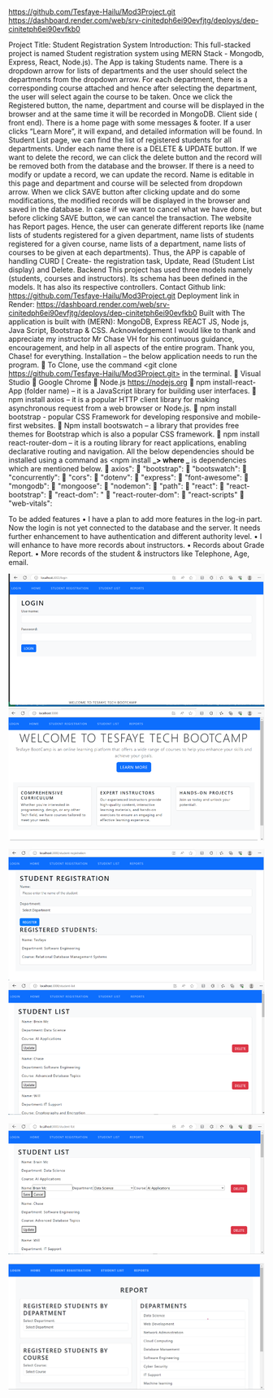 https://github.com/Tesfaye-Hailu/Mod3Project.git
https://dashboard.render.com/web/srv-cinitedph6ei90evfjtg/deploys/dep-cinitetph6ei90evfkb0

Project Title: Student Registration System
Introduction: This full-stacked project is named Student registration system using MERN Stack - Mongodb, Express, React, Node.js).
The App is taking Students name. There is a dropdown arrow for lists of departments and the user should select the departments from the dropdown arrow. For each department, there is a corresponding course attached and hence after selecting the department, the user will select again the course to be taken. Once we click the Registered button, the name, department and course will be displayed in the browser and at the same time it will be recorded in MongoDB.
Client side ( front end).
There is a home page with some messages & footer. If a user clicks “Learn More”, it will expand, and detailed information will be found.
In Student List page, we can find the list of registered students for all departments. Under each name there is a DELETE & UPDATE button. If we want to delete the record, we can click the delete button and the record will be removed both from the database and the browser.
If there is a need to modify or update a record, we can update the record. Name is editable in this page and department and course will be selected from dropdown arrow.
When we click SAVE button after clicking update and do some modifications, the modified records will be displayed in the browser and saved in the database.
In case if we want to cancel what we have done, but before clicking SAVE button, we can cancel the transaction.
The website has Report pages. Hence, the user can generate different reports like (name lists of students registered for a given department, name lists of students registered for a given course, name lists of a department, name lists of courses to be given at each departments).
Thus, the APP is capable of handling CURD [ Create- the registration task, Update, Read (Student List display) and Delete.
Backend
This project has used three models namely (students, courses and instructors). Its schema has been defined in the models. It has also its respective controllers.
Contact
Github link: https://github.com/Tesfaye-Hailu/Mod3Project.git
Deployment link in Render: https://dashboard.render.com/web/srv-cinitedph6ei90evfjtg/deploys/dep-cinitetph6ei90evfkb0
Built with
The application is built with (MERN): MongoDB, Express REACT JS, Node js, Java Script, Bootstrap & CSS.
Acknowledgement
I would like to thank and appreciate my instructor Mr Chase VH for his continuous guidance, encouragement, and help in all aspects of the entire program. Thank you, Chase! for everything.
Installation – the below application needs to run the program.
 To Clone, use the command <git clone https://github.com/Tesfaye-Hailu/Mod3Project.git> in the terminal.
 Visual Studio
 Google Chrome
 Node.js https://nodejs.org
 npm install-react-App (folder name) – it is a JavaScript library for building user interfaces.
 npm install axios – it is a popular HTTP client library for making asynchronous request from a web browser or Node.js.
 npm install bootstrap - popular CSS Framework for developing responsive and mobile-first websites.
 Npm install bootswatch – a library that provides free themes for Bootstrap which is also a popular CSS framework.
 npm install react-router-dom – it is a routing library for react applications, enabling declarative routing and navigation.
All the below dependencies should be installed using a command as <npm install **_> where _** is dependencies which are mentioned below.
 axios":
 "bootstrap":
 "bootswatch":
 "concurrently":
 "cors":
 "dotenv":
 "express":
 "font-awesome":
 "mongodb":
 "mongoose":
 "nodemon":
 "path":
 "react":
 "react-bootstrap":
 "react-dom": "
 "react-router-dom":
 "react-scripts"
 "web-vitals":

To be added features
• I have a plan to add more features in the log-in part. Now the login is not yet connected to the database and the server. It needs further enhancement to have authentication and different authority level.
• I will enhance to have more records about instructors.
• Records about Grade Report.
• More records of the student & instructors like Telephone, Age, email.

![Alt text](image.png)
![Alt text](image-1.png)

![Alt text](image-2.png)
![Alt text](image-3.png)

![Alt text](image-4.png)

![Alt text](image-5.png)
